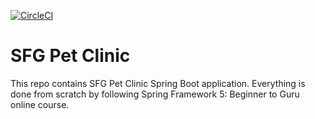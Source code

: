 [![CircleCI](https://circleci.com/gh/dpetan/sfg-pet-clinic.svg?style=svg)](https://circleci.com/gh/dpetan/sfg-pet-clinic)

# SFG Pet Clinic

This repo contains SFG Pet Clinic Spring Boot application. Everything is done from scratch by following Spring Framework 5: Beginner to Guru online course.
